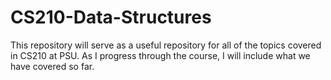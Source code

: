 # CS210-Data-Structures
This repository will serve as a useful repository for all of the topics covered in CS210 at PSU.
As I progress through the course, I will include what we have covered so far.
